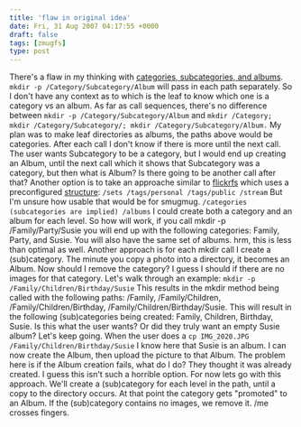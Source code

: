 ```yaml
---
title: 'flaw in original idea'
date: Fri, 31 Aug 2007 04:17:55 +0000
draft: false
tags: [zmugfs]
type: post
---
```


There's a flaw in my thinking with [categories, subcategories, and albums](http://zeusville.wordpress.com/2007/08/24/categories-subcategories-and-albums-oh-my/). `mkdir -p /Category/Subcategory/Album` will pass in each path separately. So I don't have any context as to which is the leaf to know which one is a category vs an album. As far as call sequences, there's no difference between `mkdir -p /Category/Subcategory/Album` and `mkdir /Category; mkdir /Category/Subcategory/; mkdir /Category/Subcategory/Album.` My plan was to make leaf directories as albums, the paths above would be categories. After each call I don't know if there is more until the next call. The user wants Subcategory to be a category, but I would end up creating an Album, until the next call which it shows that Subcategory was a category, but then what is Album? Is there going to be another call after that? Another option is to take an approache similar to [flickrfs](http://manishrjain.googlepages.com/flickrfs) which uses a preconfigured [structure](http://manishrjain.googlepages.com/flickrfs#structure): `/sets /tags/personal /tags/public /stream` But I'm unsure how usable that would be for smugmug. `/categories (subcategories are implied) /albums` I could create both a category and an album for each level. So how will work, if you call mkdir -p /Family/Party/Susie you will end up with the following categories: Family, Party, and Susie. You will also have the same set of albums. hrm, this is less than optimal as well. Another approach is for each mkdir call I create a (sub)category. The minute you copy a photo into a directory, it becomes an Album. Now should I remove the category? I guess I should if there are no images for that category. Let's walk through an example: `mkdir -p /Family/Children/Birthday/Susie` This results in the mkdir method being called with the following paths: /Family, /Family/Children, /Family/Children/Birthday, /Family/Children/Birthday/Susie. This will result in the following (sub)categories being created: Family, Children, Birthday, Susie. Is this what the user wants? Or did they truly want an empty Susie album? Let's keep going. When the user does a `cp IMG_2020.JPG /Family/Children/Birthday/Susie` I know here that Susie is an album. I can now create the Album, then upload the picture to that Album. The problem here is if the Album creation fails, what do I do? They thought it was already created. I guess this isn't such a horrible option. For now lets go with this approach. We'll create a (sub)category for each level in the path, until a copy to the directory occurs. At that point the category gets "promoted" to an Album. If the (sub)category contains no images, we remove it. /me crosses fingers.